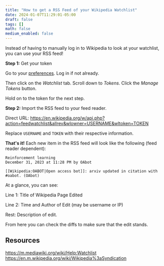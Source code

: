 ```yaml
---
title: "How to get a RSS Feed of your Wikipedia Watchlist"
date: 2024-01-07T11:29:01-05:00
draft: false
tags: []
math: false
medium_enabled: false
---
```


Instead of having to manually log in to Wikipedia to look at your watchlist, you can use your RSS feed!

**Step 1:** Get your token

Go to your [preferences](https://en.wikipedia.org/wiki/Special:Preferences#mw-prefsection-watchlist-token). Log in if not already.

Then click on the *Watchlist* tab. Scroll down to *Tokens*. Click the *Manage Tokens* button.

Hold on to the token for the next step.

**Step 2:** Import the RSS feed to your feed reader.

Direct URL: https://en.wikipedia.org/w/api.php?action=feedwatchlist&allrev&wlowner=USERNAME&wltoken=TOKEN

Replace `USERNAME` and `TOKEN` with their respective information.

**That's it!** Each new item in the RSS feed will look like the following (feed reader dependent):

```
Reinforcement learning
December 31, 2023 at 11:28 PM by OAbot

[[Wikipedia:OABOT|Open access bot]]: arxiv updated in citation with #oabot. (OAbot) 
```

At a glance, you can see:

Line 1: Title of Wikipedia Page Edited

Line 2: Time and Author of Edit (may be username or IP)

Rest: Description of edit.

From here you can check the diffs to make sure that the edit stands.



## Resources

https://m.mediawiki.org/wiki/Help:Watchlist
https://en.m.wikipedia.org/wiki/Wikipedia%3aSyndication
